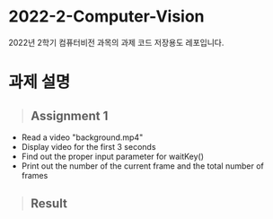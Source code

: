 # 2022-2-Computer-Vision
2022년 2학기 컴퓨터비전 과목의 과제 코드 저장용도 레포입니다.

# 과제 설명
> ## Assignment 1
- Read a video "background.mp4"  
- Display video for the first 3 seconds  
- Find out the proper input parameter for waitKey()  
- Print out the number of the current frame and the total number of frames

> ## Result
